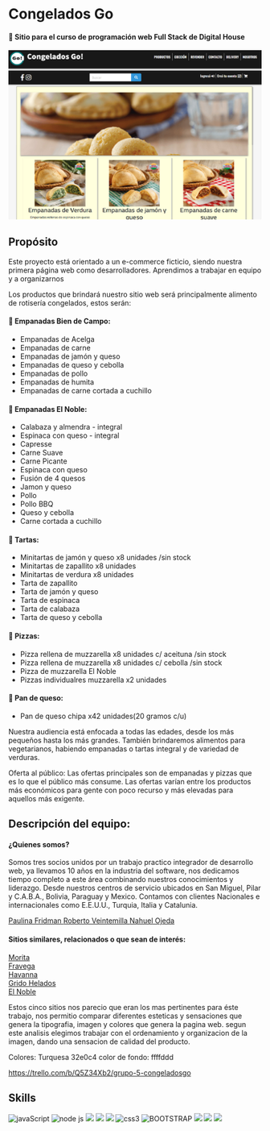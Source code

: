 # Congelados Go

#### 📌 Sitio para el curso de programación web Full Stack de Digital House

<img src="./sitio/public/images/img-CongeladosGo.jpg">

## Propósito

Este proyecto está orientado a un e-commerce ficticio, siendo nuestra primera página web como desarrolladores. Aprendimos a trabajar en equipo y a organizarnos

Los productos que brindará nuestro sitio web será principalmente alimento de rotisería congelados, estos serán: 

#### 🥟 Empanadas Bien de Campo:
- Empanadas de Acelga
- Empanadas de carne
- Empanadas de jamón y queso
- Empanadas de queso y cebolla
- Empanadas de pollo
- Empanadas de humita
- Empanadas de carne cortada a cuchillo


#### 🥟 Empanadas El Noble:
- Calabaza y almendra - integral
- Espinaca con queso - integral
- Capresse
- Carne Suave
- Carne Picante
- Espinaca con queso
- Fusión de 4 quesos
- Jamon y queso
- Pollo
- Pollo BBQ
- Queso y cebolla
- Carne cortada a cuchillo


#### 🥘 Tartas:
- Minitartas de jamón y queso x8 unidades /sin stock
- Minitartas de zapallito x8 unidades
- Minitartas de verdura x8 unidades
- Tarta de zapallito
- Tarta de jamón y queso
- Tarta de espinaca
- Tarta de calabaza
- Tarta de queso y cebolla


#### 🍕 Pizzas:
- Pizza rellena de muzzarella x8 unidades c/ aceituna /sin stock
- Pizza rellena de muzzarella x8 unidades c/ cebolla /sin stock
- Pizza de muzzarella El Noble
- Pizzas individualres muzzarella x2 unidades

#### 🧀 Pan de queso:
- Pan de queso chipa x42 unidades(20 gramos c/u)


Nuestra audiencia está enfocada a todas las edades, desde los más pequeños hasta los más grandes. También brindaremos alimentos para vegetarianos, habiendo empanadas o tartas integral y de variedad de verduras.

Oferta al público: Las ofertas principales son de empanadas y pizzas que es lo que el público más consume. Las ofertas varían entre los productos más económicos para gente con poco recurso y más elevadas para aquellos más exigente.

## Descripción del equipo:

#### ¿Quienes somos?
Somos tres socios unidos por un trabajo practico integrador de desarrollo web, ya llevamos 10 años en la industria del software,  nos dedicamos tiempo completo a este área  combinando nuestros conocimientos y liderazgo. Desde nuestros centros de servicio ubicados en San Miguel, Pilar y C.A.B.A., Bolivia, Paraguay y Mexico. Contamos con clientes Nacionales e internacionales como E.E.U.U., Turquia, Italia y Catalunia.

<a href="https://github.com/Paulinafridman">Paulina Fridman </a>
<a href="https://www.github.com/robertlean">Roberto Veintemilla </a>
<a href="https://github.com/nahuel-ojeda">Nahuel Ojeda</a>

#### Sitios similares, relacionados o que sean de interés: 

<a href="https://empanadasmorita.com.ar/productos/">Morita</a><br>
<a href="https://www.fravega.com/"> Fravega <br>
<a href="https://www.havanna.com.ar/"> Havanna <br>
<a href="https://www.argentina.gridohelado.com/"> Grido Helados <br>
<a href="http://elnoble.com.ar/"> El Noble </a>

Estos cinco sitios nos parecio que eran los mas pertinentes para éste trabajo, nos permitio comparar diferentes esteticas y sensaciones que genera la tipografia, imagen y colores que genera la pagina web. segun este analisis elegimos trabajar con el ordenamiento y organizacion de la imagen, dando una sensacion de calidad del producto.


Colores: 
Turquesa 32e0c4
color de fondo: ffffddd


https://trello.com/b/Q5Z34Xb2/grupo-5-congeladosgo

## Skills

  <img src="https://img.shields.io/badge/JavaScript-323330?style=for-the-badge&logo=javascript&logoColor=F7DF1E" alt="javaScript"/>  <img src="https://img.shields.io/badge/Node.js-339933?style=for-the-badge&logo=nodedotjs&logoColor=white" alt="node js"/>  <img src= "https://img.shields.io/badge/Express.js-000000?style=for-the-badge&logo=express&logoColor=white" />  <img src= "https://img.shields.io/badge/MySQL-005C84?style=for-the-badge&logo=mysql&logoColor=white" />  <img src= "https://img.shields.io/badge/HTML5-E34F26?style=for-the-badge&logo=html5&logoColor=white" />  <img src="https://img.shields.io/badge/CSS3-1572B6?style=for-the-badge&logo=css3&logoColor=white" alt="css3"/>  <img src="https://img.shields.io/badge/Bootstrap-563D7C?style=for-the-badge&logo=bootstrap&logoColor=white" alt="BOOTSTRAP"/>  <img src="https://img.shields.io/badge/sequelize-323330?style=for-the-badge&logo=sequelize&logoColor=white">  <img src="https://img.shields.io/badge/GIT-E44C30?style=for-the-badge&logo=git&logoColor=white"/>  <img src="https://img.shields.io/badge/GitHub-100000?style=for-the-badge&logo=github&logoColor=white">
